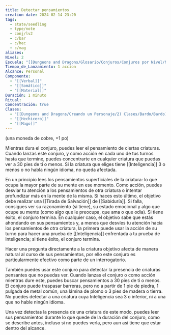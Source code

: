 ```yaml
---
title: Detectar pensamientos
creation date: 2024-02-14 23:20
tags:
  - state/seedling
  - type/note
  - conj/lv2
  - c/bar
  - c/hec
  - c/mag
aliases: 
Nivel: 2
Escuela: "[[Dungeons and Dragons/Glosario/Conjuros/Conjuros por Nivel/Nivel 4/Adivinación|Adivinación]]"
Tiempo_de_Lanzamiento: 1 accion
Alcance: Personal
Componente:
  - "[[Verbal]]"
  - "[[Somático]]"
  - "[[Material]]"
Duración: 1 minuto
Ritual: 
Concentración: true
Clases:
  - "[[Dungeons and Dragons/Creando un Personaje/2) Clases/Bardo/Bardo]]"
  - "[[Hechicero]]"
  - "[[Mago]]"
---
```

(una moneda de cobre, =1 po)

Mientras dura el conjuro, puedes leer el pensamiento de ciertas criaturas. Cuando lanzas este conjuro, y como acción en cada uno de tus turnos hasta que termine, puedes concentrarte en cualquier criatura que puedas ver a 30 pies de ti o menos. Si la criatura que eliges tiene [[Inteligencia]] 3 o menos o no habla ningún idioma, no queda afectada.

En un principio lees los pensamientos superficiales de la criatura: lo que ocupa la mayor parte de su mente en ese momento. Como acción, puedes desviar tu atención a los pensamientos de otra criatura o intentar profundizar más en la mente de la misma. Si haces esto último, el objetivo debe realizar una [[Tirada de Salvación]] de [[Sabiduría]]. Si falla, consigues ver su razonamiento (si tiene), su estado emocional y algo que ocupe su mente (como algo que le preocupa, que ama o que odia). Si tiene éxito, el conjuro termina. En cualquier caso, el objetivo sabe que estás ahondando en sus pensamientos y, a menos que desvíes tu atención hacia los pensamientos de otra criatura, la primera puede usar la acción de su turno para hacer una prueba de [[Inteligencia]] enfrentada a tu prueba de Inteligencia; si tiene éxito, el conjuro termina.

Hacer una pregunta directamente a la criatura objetivo afecta de manera natural al curso de sus pensamientos, por ello este conjuro es particularmente efectivo como parte de un interrogatorio.

También puedes usar este conjuro para detectar la presencia de criaturas pensantes que no puedas ver. Cuando lanzas el conjuro o como acción mientras dure este, puedes buscar pensamientos a 30 pies de ti o menos. El conjuro puede traspasar barreras, pero no a partir de 1 pie de piedra, 1 pulgada de metal común, una lámina de plomo o 3 pies de madera o tierra. No puedes detectar a una criatura cuya Inteligencia sea 3 o inferior, ni a una que no hable ningún idioma.

Una vez detectas la presencia de una criatura de este modo, puedes leer sus pensamientos durante lo que quede de la duración del conjuro, como se describe antes, incluso si no puedes verla, pero aun así tiene que estar dentro del alcance.